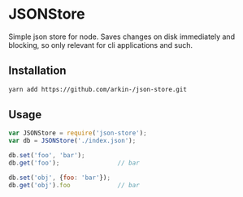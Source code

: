 JSONStore
=========

Simple json store for node. Saves changes on disk immediately and blocking, so only relevant for cli applications and such.

Installation
------------

```bash
yarn add https://github.com/arkin-/json-store.git
```

Usage
-----

```javascript
var JSONStore = require('json-store');
var db = JSONStore('./index.json');

db.set('foo', 'bar');
db.get('foo');                // bar

db.set('obj', {foo: 'bar'});
db.get('obj').foo             // bar
```
